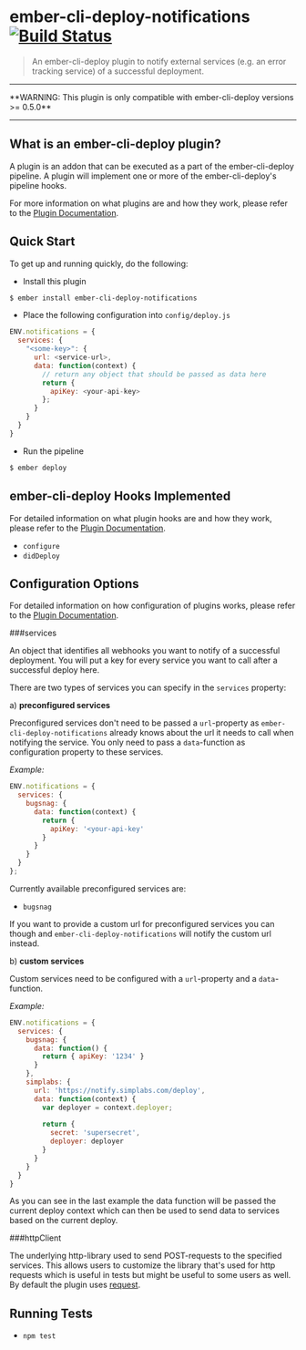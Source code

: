 # ember-cli-deploy-notifications [![Build Status](https://travis-ci.org/simplabs/ember-cli-deploy-notifications.svg)](https://travis-ci.org/simplabs/ember-cli-deploy-notifications)

> An ember-cli-deploy plugin to notify external services (e.g. an error
> tracking service) of a successful deployment.

<hr/>
**WARNING: This plugin is only compatible with ember-cli-deploy versions >= 0.5.0**
<hr/>

## What is an ember-cli-deploy plugin?

A plugin is an addon that can be executed as a part of the ember-cli-deploy pipeline. A plugin will implement one or more of the ember-cli-deploy's pipeline hooks.

For more information on what plugins are and how they work, please refer to the [Plugin Documentation][2].

## Quick Start

To get up and running quickly, do the following:

- Install this plugin

```bash
$ ember install ember-cli-deploy-notifications
```
- Place the following configuration into `config/deploy.js`


```javascript
ENV.notifications = {
  services: {
    "<some-key>": {
      url: <service-url>,
      data: function(context) {
        // return any object that should be passed as data here
        return {
          apiKey: <your-api-key>
        };
      }
    }
  }
}
```

- Run the pipeline

```bash
$ ember deploy
```

## ember-cli-deploy Hooks Implemented

For detailed information on what plugin hooks are and how they work, please refer to the [Plugin Documentation][2].

- `configure`
- `didDeploy`

## Configuration Options

For detailed information on how configuration of plugins works, please refer to the [Plugin Documentation][2].

###services

An object that identifies all webhooks you want to notify of a successful deployment. You will put a key for every service you want to call after a successful deploy here.

There are two types of services you can specify in the `services` property:

a)  __preconfigured services__

Preconfigured services don't need to be passed a `url`-property as `ember-cli-deploy-notifications` already knows about the url it needs to call when notifying the service. You only need to pass a `data`-function as configuration property to these services.

*Example:*

```javascript
ENV.notifications = {
  services: {
    bugsnag: {
      data: function(context) {
        return {
          apiKey: '<your-api-key'
        }
      }
    }
  }
};
```

Currently available preconfigured services are:

- `bugsnag`

If you want to provide a custom url for preconfigured services you can though and `ember-cli-deploy-notifications` will notify the custom url instead.

b) __custom services__

Custom services need to be configured with a `url`-property and a `data`-function.

*Example:*

```javascript
ENV.notifications = {
  services: {
    bugsnag: {
      data: function() {
        return { apiKey: '1234' }
      }
    },
    simplabs: {
      url: 'https://notify.simplabs.com/deploy',
      data: function(context) {
        var deployer = context.deployer;
        
        return {
          secret: 'supersecret',
          deployer: deployer
        }
      }
    }
  }
}
```

As you can see in the last example the data function will be passed the current deploy context which can then be used to send data to services based on the current deploy.

###httpClient

The underlying http-library used to send POST-requests to the specified services. This allows users to customize the library that's used for http requests which is useful in tests but might be useful to some users as well. By default the plugin uses [request](https://github.com/request/request).

## Running Tests

- `npm test`

[2]: http://ember-cli.github.io/ember-cli-deploy/plugins "Plugin Documentation"
